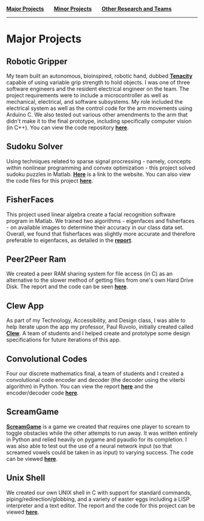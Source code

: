**[Major Projects](README.md)&nbsp;&nbsp;&nbsp;&nbsp;&nbsp;&nbsp;&nbsp;&nbsp;[Minor Projects](minorprojects.md)&nbsp;&nbsp;&nbsp;&nbsp;&nbsp;&nbsp;&nbsp;&nbsp;[Other Research and Teams](other.md)**

--------------------------------

# Major Projects

## Robotic Gripper

My team built an autonomous, bioinspired, robotic hand, dubbed **[Tenacity](http://poe.olin.edu/2017/Tenacity/index.html)** capable of using variable grip strength to hold objects. I was one of three software engineers and the resident electrical engineer on the team. The project requirements were to include a microcontroller as well as mechanical, electrical, and software subsystems. My role included the electrical system as well as the control code for the arm movements using Arduino C. We also tested out various other amendments to the arm that didn't make it to the final prototype, including specifically computer vision (in C++). You can view the code repository **[here](https://github.com/prava-d/RoboticArm)**.

## Sudoku Solver

Using techniques related to sparse signal procressing - namely, concepts within nonlinear programming and convex optimization - this project solved sudoku puzzles in Matlab. **[Here](https://allisonlynnbasore14.github.io/Sudoku-solving-with-sparse-signal-processing/)** is a link to the website. You can also view the code files for this project **[here](https://github.com/allisonlynnbasore14/Sudoku-solving-with-sparse-signal-processing)**.

## FisherFaces

This project used linear algebra create a facial recognition software program in Matlab. We trained two algorithms - eigenfaces and fisherfaces - on available images to determine their accuracy in our class data set. Overall, we found that fisherfaces was slightly more accurate and therefore preferable to eigenfaces, as detailed in the **[report](https://github.com/prava-d/portfolio/blob/main/Reports/Module_2_Report.pdf)**.

## Peer2Peer Ram

We created a peer RAM sharing system for file access (in C) as an alternative to the slower method of getting files from one's own Hard Drive Disk. The report and the code can be seen **[here](https://github.com/NickShermeister/SoftSysPeer2PeerRAM)**.

## Clew App

As part of my Technology, Accessibility, and Design class, I was able to help iterate upon the app my professor, Paul Ruvolo, initially created called **[Clew](http://www.clewapp.org/)**. A team of students and I helped create and prototype some design specifications for future iterations of this app.

## Convolutional Codes

Four our discrete mathematics final, a team of students and I created a convolutional code encoder and decoder (the decoder using the viterbi algorithm) in Python. You can view the report **[here](https://github.com/prava-d/portfolio/blob/main/Reports/Report%20and%20Bibliography.pdf)** and the encoder/decoder code **[here](https://github.com/prava-d/Convolutional-Codes)**.

## ScreamGame

**[ScreamGame](https://prava-d.github.io/SCREAMgame/)** is a game we created that requires one player to scream to toggle obstacles while the other attempts to run away. It was written entirely in Python and relied heavily on pygame and pyaudio for its completion. I was also able to test out the use of a neural network input (so that screamed vowels could be taken in as input) to varying success. The code can be viewed **[here](https://github.com/nathanieltan/ScreamGame)**.

## Unix Shell

We created our own UNIX shell in C with support for standard commands, piping/redirection/globbing, and a variety of easter eggs including a LISP interpreter and a text editor.
The report and the code for this project can be viewed **[here](https://github.com/anushadatar/SoftSysThinkGridWorld)**.
